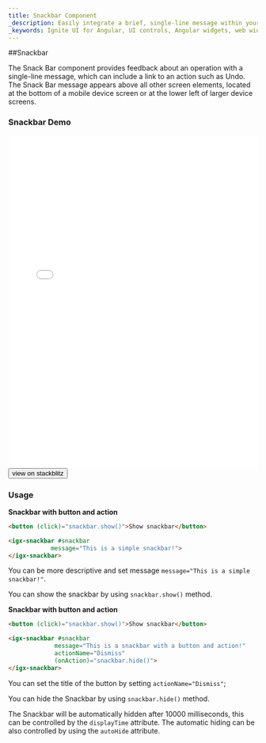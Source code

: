 ```yaml
---
title: Snackbar Component
_description: Easily integrate a brief, single-line message within your mobile and desktop applications with Ignite UI for Angular Snackbar component.
_keywords: Ignite UI for Angular, UI controls, Angular widgets, web widgets, UI widgets, Angular, Native Angular Components Suite, Native Angular Controls, Native Angular Components Library, Angular Snackbar component, Angular Snackbar control
---
```

##Snackbar
<p class="highlight">The Snack Bar component provides feedback about an operation with a single-line message, which can include a link to an action such as Undo. The Snack Bar message appears above all other screen elements, located at the bottom of a mobile device screen or at the lower left of larger device screens.</p>
<div class="divider"></div>

### Snackbar Demo
<div class="sample-container loading" style="height: 672px">
    <iframe id="snackbar-sample-iframe" frameborder="0" seamless width="100%" height="100%" src="{environment:demosBaseUrl}/snackbar" onload="onSampleIframeContentLoaded(this);"></iframe>
</div>
<div>
    <button data-localize="stackblitz" class="stackblitz-btn" data-iframe-id="snackbar-sample-iframe" data-demos-base-url="{environment:demosBaseUrl}">view on stackblitz</button>
</div>
<div class="divider--half"></div>

### Usage
**Snackbar with button and action**
```html
<button (click)="snackbar.show()">Show snackbar</button>

<igx-snackbar #snackbar
            message="This is a simple snackbar!">
</igx-snackbar>
```

You can be more descriptive and set message `message="This is a simple snackbar!"`.

You can show the snackbar by using `snackbar.show()` method.


**Snackbar with button and action**
```html
<button (click)="snackbar.show()">Show snackbar</button>

<igx-snackbar #snackbar
             message="This is a snackbar with a button and action!"
             actionName="Dismiss"
             (onAction)="snackbar.hide()">
</igx-snackbar>
```

You can set the title of the button by setting `actionName="Dismiss"`;

You can hide the Snackbar by using `snackbar.hide()` method.

The Snackbar will be automatically hidden after 10000 milliseconds, this can be controlled by the
`displayTime` attribute. The automatic hiding can be also controlled by using the `autoHide` attribute.
<div class="divider--half"></div>
